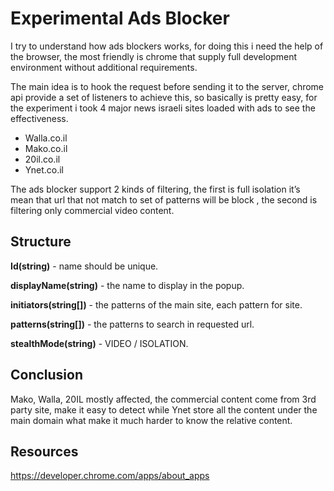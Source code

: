 # Experimental Ads Blocker

I try to understand how ads blockers works, for doing this i need the help of the browser, the most friendly is chrome that supply full development environment without additional requirements.

The main idea is to hook the request before sending it to the server, chrome api provide a set of listeners to achieve this, so basically is pretty easy, for the experiment i took 4 major news israeli sites loaded with ads to see the effectiveness.
 
- Walla.co.il
- Mako.co.il
- 20il.co.il
- Ynet.co.il

The ads blocker support 2 kinds of filtering, the first is full isolation it’s mean that url that not match to set of patterns will be block , the second is filtering only commercial video content.

## Structure ##

**Id(string)** - name should be unique.

**displayName(string)** - the name to display in the popup.

**initiators(string[])** - the patterns of the main site, each pattern for site.

**patterns(string[])** - the patterns to search in requested url.

**stealthMode(string)** - VIDEO / ISOLATION.

## Conclusion ##

Mako, Walla, 20IL mostly affected, the commercial content come from 3rd party site, make it easy to detect while Ynet store all the content under the main domain what make it much harder to know the relative content.

## Resources ##
https://developer.chrome.com/apps/about_apps
